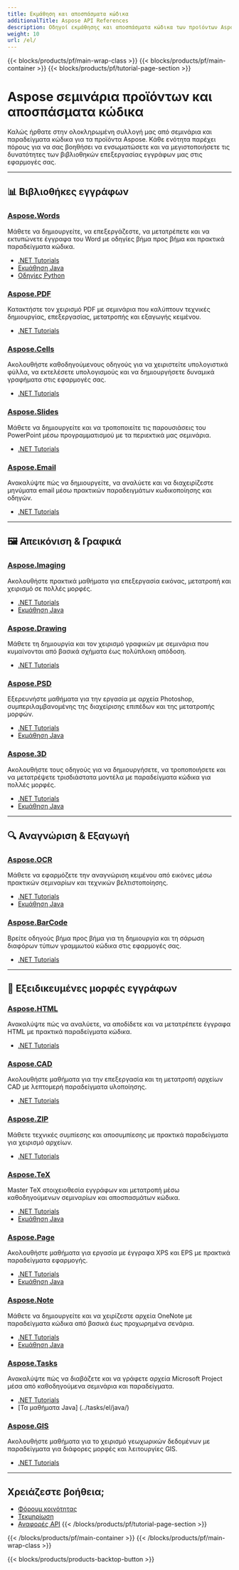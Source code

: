 ```yaml
---
title: Εκμάθηση και αποσπάσματα κώδικα
additionalTitle: Aspose API References
description: Οδηγοί εκμάθησης και αποσπάσματα κώδικα των προϊόντων Aspose όπως τα Aspose.Words, Aspose.Cells, Aspose.PDF και άλλα προϊόντα. Περιλαμβάνει βασικά και εκ των προτέρων σεμινάρια χρήσης των προϊόντων Aspose.
weight: 10
url: /el/
---
```


{{< blocks/products/pf/main-wrap-class >}}
{{< blocks/products/pf/main-container >}}
{{< blocks/products/pf/tutorial-page-section >}}

# Aspose σεμινάρια προϊόντων και αποσπάσματα κώδικα

Καλώς ήρθατε στην ολοκληρωμένη συλλογή μας από σεμινάρια και παραδείγματα κώδικα για τα προϊόντα Aspose. Κάθε ενότητα παρέχει πόρους για να σας βοηθήσει να ενσωματώσετε και να μεγιστοποιήσετε τις δυνατότητες των βιβλιοθηκών επεξεργασίας εγγράφων μας στις εφαρμογές σας.

---

## 📊 Βιβλιοθήκες εγγράφων

### [Aspose.Words](../words/el/)
Μάθετε να δημιουργείτε, να επεξεργάζεστε, να μετατρέπετε και να εκτυπώνετε έγγραφα του Word με οδηγίες βήμα προς βήμα και πρακτικά παραδείγματα κώδικα.
- [.NET Tutorials](../words/el/net/)
- [Εκμάθηση Java](../words/el/java/)
- [Οδηγίες Python](../words/el/python-net/)

### [Aspose.PDF](../pdf/el/)
Κατακτήστε τον χειρισμό PDF με σεμινάρια που καλύπτουν τεχνικές δημιουργίας, επεξεργασίας, μετατροπής και εξαγωγής κειμένου.
- [.NET Tutorials](../pdf/el/net/)

### [Aspose.Cells](../cells/el/)
Ακολουθήστε καθοδηγούμενους οδηγούς για να χειριστείτε υπολογιστικά φύλλα, να εκτελέσετε υπολογισμούς και να δημιουργήσετε δυναμικά γραφήματα στις εφαρμογές σας.
- [.NET Tutorials](../cells/el/net/)

### [Aspose.Slides](../slides/el/)
Μάθετε να δημιουργείτε και να τροποποιείτε τις παρουσιάσεις του PowerPoint μέσω προγραμματισμού με τα περιεκτικά μας σεμινάρια.
- [.NET Tutorials](../slides/el/net/)

### [Aspose.Email](../email/el/)
Ανακαλύψτε πώς να δημιουργείτε, να αναλύετε και να διαχειρίζεστε μηνύματα email μέσω πρακτικών παραδειγμάτων κωδικοποίησης και οδηγών.
- [.NET Tutorials](../email/el/net/)

---

## 🖼️ Απεικόνιση & Γραφικά

### [Aspose.Imaging](../imaging/el/)
Ακολουθήστε πρακτικά μαθήματα για επεξεργασία εικόνας, μετατροπή και χειρισμό σε πολλές μορφές.
- [.NET Tutorials](../imaging/el/net/)
- [Εκμάθηση Java](../imaging/el/java/)

### [Aspose.Drawing](../drawing/el/)
Μάθετε τη δημιουργία και τον χειρισμό γραφικών με σεμινάρια που κυμαίνονται από βασικά σχήματα έως πολύπλοκη απόδοση.
- [.NET Tutorials](../drawing/el/net/)

### [Aspose.PSD](../psd/el/)
Εξερευνήστε μαθήματα για την εργασία με αρχεία Photoshop, συμπεριλαμβανομένης της διαχείρισης επιπέδων και της μετατροπής μορφών.
- [.NET Tutorials](../psd/el/net/)
- [Εκμάθηση Java](../psd/el/java/)

### [Aspose.3D](../3d/el/)
Ακολουθήστε τους οδηγούς για να δημιουργήσετε, να τροποποιήσετε και να μετατρέψετε τρισδιάστατα μοντέλα με παραδείγματα κώδικα για πολλές μορφές.
- [.NET Tutorials](../3d/el/net/)
- [Εκμάθηση Java](../3d/el/java/)

---

## 🔍 Αναγνώριση & Εξαγωγή

### [Aspose.OCR](../ocr/el/)
Μάθετε να εφαρμόζετε την αναγνώριση κειμένου από εικόνες μέσω πρακτικών σεμιναρίων και τεχνικών βελτιστοποίησης.
- [.NET Tutorials](../ocr/el/net/)
- [Εκμάθηση Java](../ocr/el/java/)

### [Aspose.BarCode](../barcode/el/)
Βρείτε οδηγούς βήμα προς βήμα για τη δημιουργία και τη σάρωση διαφόρων τύπων γραμμωτού κώδικα στις εφαρμογές σας.
- [.NET Tutorials](../barcode/el/net/)

---

## 📝 Εξειδικευμένες μορφές εγγράφων

### [Aspose.HTML](../html/el/)
Ανακαλύψτε πώς να αναλύετε, να αποδίδετε και να μετατρέπετε έγγραφα HTML με πρακτικά παραδείγματα κώδικα.
- [.NET Tutorials](../html/el/net/)

### [Aspose.CAD](../cad/el/)
Ακολουθήστε μαθήματα για την επεξεργασία και τη μετατροπή αρχείων CAD με λεπτομερή παραδείγματα υλοποίησης.
- [.NET Tutorials](../cad/el/net/)

### [Aspose.ZIP](../zip/el/)
Μάθετε τεχνικές συμπίεσης και αποσυμπίεσης με πρακτικά παραδείγματα για χειρισμό αρχείων.
- [.NET Tutorials](../zip/el/net/)

### [Aspose.TeX](../tex/el/)
Master TeX στοιχειοθεσία εγγράφων και μετατροπή μέσω καθοδηγούμενων σεμιναρίων και αποσπασμάτων κώδικα.
- [.NET Tutorials](../tex/el/net/)
- [Εκμάθηση Java](../tex/el/java/)

### [Aspose.Page](../page/el/)
Ακολουθήστε μαθήματα για εργασία με έγγραφα XPS και EPS με πρακτικά παραδείγματα εφαρμογής.
- [.NET Tutorials](../page/el/net/)
- [Εκμάθηση Java](../page/el/java/)

### [Aspose.Note](../note/el/)
Μάθετε να δημιουργείτε και να χειρίζεστε αρχεία OneNote με παραδείγματα κώδικα από βασικά έως προχωρημένα σενάρια.
- [.NET Tutorials](../note/el/net/)
- [Εκμάθηση Java](../note/el/java/)

### [Aspose.Tasks](../tasks/el/)
Ανακαλύψτε πώς να διαβάζετε και να γράφετε αρχεία Microsoft Project μέσα από καθοδηγούμενα σεμινάρια και παραδείγματα.
- [.NET Tutorials](../tasks/el/net/)
- [Τα μαθήματα Java] (../tasks/el/java/)

### [Aspose.GIS](../gis/el/)
Ακολουθήστε μαθήματα για το χειρισμό γεωχωρικών δεδομένων με παραδείγματα για διάφορες μορφές και λειτουργίες GIS.
- [.NET Tutorials](../gis/el/net/)

---

## Χρειάζεστε βοήθεια;

- [Φόρουμ κοινότητας](https://forum.aspose.com/)
- [Τεκμηρίωση](https://docs.aspose.com/)
- [Αναφορές API](https://reference.aspose.com/)
{{< /blocks/products/pf/tutorial-page-section >}}

{{< /blocks/products/pf/main-container >}}
{{< /blocks/products/pf/main-wrap-class >}}

{{< blocks/products/products-backtop-button >}}
